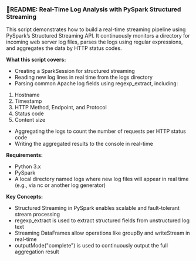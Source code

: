 ### **📄README: Real-Time Log Analysis with PySpark Structured Streaming**

This script demonstrates how to build a real-time streaming pipeline using PySpark’s Structured Streaming API. It continuously monitors a directory for incoming web server log files, parses the logs using regular expressions, and aggregates the data by HTTP status codes.



**What this script covers:**

* Creating a SparkSession for structured streaming
* Reading new log lines in real time from the logs directory
* Parsing common Apache log fields using regexp\_extract, including:



1. Hostname
2. Timestamp
3. HTTP Method, Endpoint, and Protocol
4. Status code
5. Content size



* Aggregating the logs to count the number of requests per HTTP status code
* Writing the aggregated results to the console in real-time



**Requirements:**

* Python 3.x
* PySpark
* A local directory named logs where new log files will appear in real time (e.g., via nc or another log generator)



**Key Concepts:**

* Structured Streaming in PySpark enables scalable and fault-tolerant stream processing
* regexp\_extract is used to extract structured fields from unstructured log text
* Streaming DataFrames allow operations like groupBy and writeStream in real-time
* outputMode("complete") is used to continuously output the full aggregation result
